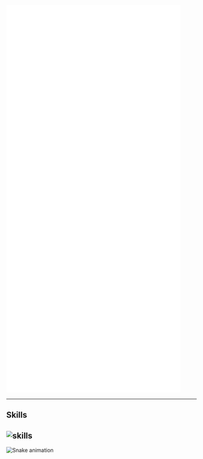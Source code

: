 ![Metrics](/github-metrics.svg)

---
<!-- https://dev.to/envoy_/150-badges-for-github-pnk -->
## Skills
![skills](https://skillicons.dev/icons?i=rust,go,js,ts,nodejs,html,css,svelte,vue,md,tailwind,windicss,bootstrap,materialui,prisma,express,postgres,redis,mysql,github,githubactions,git,cloudflare,postman,figma,ai,vscode,visualstudio,neovim,linux)
---

![Snake animation](https://github.com/Creaperhunter/Creaperhunter/blob/output/github-contribution-grid-snake.svg)
